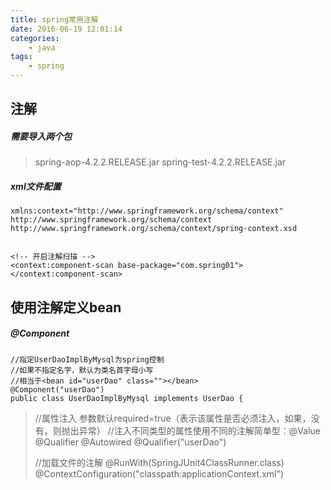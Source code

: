 ```yaml
---
title: spring常用注解
date: 2016-06-19 12:01:14
categories:
	- java
tags:
	- spring
---
```


## 注解
##### 需要导入两个包
> spring-aop-4.2.2.RELEASE.jar
> spring-test-4.2.2.RELEASE.jar

<!-- more -->

##### xml文件配置

```
xmlns:context="http://www.springframework.org/schema/context"
http://www.springframework.org/schema/context
http://www.springframework.org/schema/context/spring-context.xsd


<!-- 开启注解扫描 -->
<context:component-scan base-package="com.spring01"></context:component-scan>
```

## 使用注解定义bean
##### @Component

```
//指定UserDaoImplByMysql为spring控制
//如果不指定名字，默认为类名首字母小写
//相当于<bean id="userDao" class=""></bean>
@Component("userDao")
public class UserDaoImplByMysql implements UserDao {
```


> //属性注入  参数默认required=true（表示该属性是否必须注入，如果，没有，则抛出异常）
> //注入不同类型的属性使用不同的注解简单型：@Value  @Qualifier
> @Autowired
> @Qualifier("userDao")
> 
> 
> //加载文件的注解
> @RunWith(SpringJUnit4ClassRunner.class)
> @ContextConfiguration("classpath:applicationContext.xml")
> 